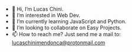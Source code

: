 - 👋 Hi, I’m Lucas Chini.
- 👀 I’m interested in Web Dev.
- 🌱 I’m currently learning JavaScript and Python.
- 💞️ I’m looking to collaborate on Easy Projects.
- 📫 How to reach me? Just send me a mail to: lucaschinimendonca@protonmail.com

